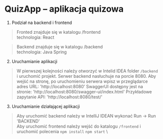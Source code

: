 # QuizApp – aplikacja quizowa 

1. Podział na backend i frontend
> Fronted znajduje się w katalogu /frontend \
technologia: React

> Backend znajduje się w katalogu /backend \
technologia: Java Spring

2. Uruchamianie aplikacji
> W pierwszej kolejności należy otworzyć w Intelid IDEA folder `/backend` i uruchomić projekt. 
>Serwer backend nasłuchuje na porcie 8080.
>Aby wejść na stronę, po uruchomieniu serwera wpisz w przeglądarce adres URL: 'http://localhost:8080'
>SwaggerUI dostępny jest na stronie: 'http://localhost:8080/swagger-ui/index.html'
>Przykładowe zapytanie API: 'http://localhost:8080/test/'

3. Uruchamianie działającej aplikacji
> Aby uruchomić backend należy w IntelliJ IDEAN wykonać Run -> Run 'BACKEND' \
> Aby uruchomić frontend należy wejść do katalogu `/frontend` i uruchomić polecenia `npm install` `npm start` \
